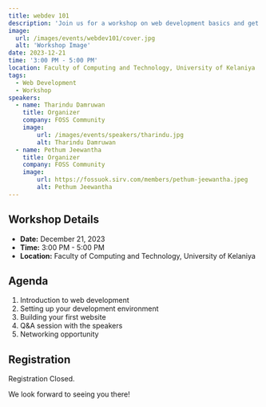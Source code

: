 ```yaml
---
title: webdev 101
description: 'Join us for a workshop on web development basics and get started with building your first website.'
image:
  url: /images/events/webdev101/cover.jpg
  alt: 'Workshop Image'
date: 2023-12-21
time: '3:00 PM - 5:00 PM'
location: Faculty of Computing and Technology, University of Kelaniya
tags:
  - Web Development
  - Workshop
speakers:
  - name: Tharindu Damruwan
    title: Organizer
    company: FOSS Community
    image:
        url: /images/events/speakers/tharindu.jpg
        alt: Tharindu Damruwan
  - name: Pethum Jeewantha
    title: Organizer
    company: FOSS Community
    image:
        url: https://fossuok.sirv.com/members/pethum-jeewantha.jpeg
        alt: Pethum Jeewantha
---
```


## Workshop Details

- **Date:** December 21, 2023
- **Time:** 3:00 PM - 5:00 PM
- **Location:** Faculty of Computing and Technology, University of Kelaniya

## Agenda

1. Introduction to web development
2. Setting up your development environment
3. Building your first website
4. Q&A session with the speakers
5. Networking opportunity

## Registration

Registration Closed.

We look forward to seeing you there!
```